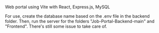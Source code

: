 Web portal using Vite with React, Express.js, MySQL

For use, create the database name based on the .env file in the backend folder. Then, run the server for the folders "Job-Portal-Backend-main" and "Frontend". There's still some issue to take care of.
